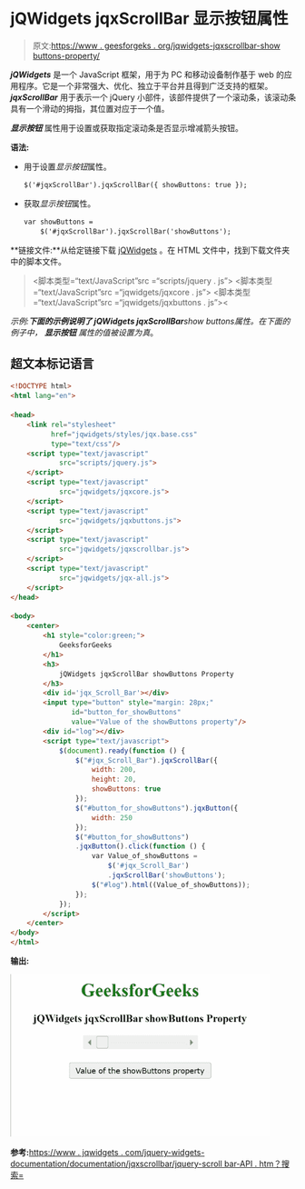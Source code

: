 # jQWidgets jqxScrollBar 显示按钮属性

> 原文:[https://www . geesforgeks . org/jqwidgets-jqxscrollbar-show buttons-property/](https://www.geeksforgeeks.org/jqwidgets-jqxscrollbar-showbuttons-property/)

***jQWidgets*** 是一个 JavaScript 框架，用于为 PC 和移动设备制作基于 web 的应用程序。它是一个非常强大、优化、独立于平台并且得到广泛支持的框架。 ***jqxScrollBar*** 用于表示一个 jQuery 小部件，该部件提供了一个滚动条，该滚动条具有一个滑动的拇指，其位置对应于一个值。

***显示按钮*** 属性用于设置或获取指定滚动条是否显示增减箭头按钮。

**语法:**

*   用于设置*显示按钮*属性。

    ```html
    $('#jqxScrollBar').jqxScrollBar({ showButtons: true });
    ```

*   获取*显示按钮*属性。

    ```html
    var showButtons = 
        $('#jqxScrollBar').jqxScrollBar('showButtons');
    ```

**链接文件:**从给定链接下载 [jQWidgets](https://www.jqwidgets.com/download/) 。在 HTML 文件中，找到下载文件夹中的脚本文件。

> <link rel="”stylesheet”" href="”jqwidgets/styles/jqx.base.css”" type="”text/css”/">
> <脚本类型=“text/JavaScript”src =“scripts/jquery . js”></script>
> <脚本类型=“text/JavaScript”src =“jqwidgets/jqxcore . js”></script>
> <脚本类型=“text/JavaScript”src =“jqwidgets/jqxbuttons . js”><

**示例:**下面的示例说明了 jQWidgets jqxScrollBar***show buttons***属性。在下面的例子中， ***显示按钮*** 属性的值被设置为*真*。

## 超文本标记语言

```html
<!DOCTYPE html>
<html lang="en">

<head>
    <link rel="stylesheet" 
          href="jqwidgets/styles/jqx.base.css"
          type="text/css"/>
    <script type="text/javascript" 
            src="scripts/jquery.js">
    </script>
    <script type="text/javascript" 
            src="jqwidgets/jqxcore.js">
    </script>
    <script type="text/javascript" 
            src="jqwidgets/jqxbuttons.js">
    </script>
    <script type="text/javascript" 
            src="jqwidgets/jqxscrollbar.js">
    </script>
    <script type="text/javascript" 
            src="jqwidgets/jqx-all.js">
    </script>
</head>

<body>
    <center>
        <h1 style="color:green;">
            GeeksforGeeks
        </h1>
        <h3>
            jQWidgets jqxScrollBar showButtons Property
        </h3>
        <div id='jqx_Scroll_Bar'></div>
        <input type="button" style="margin: 28px;" 
               id="button_for_showButtons" 
               value="Value of the showButtons property"/>
        <div id="log"></div>
        <script type="text/javascript">
            $(document).ready(function () {
                $("#jqx_Scroll_Bar").jqxScrollBar({
                    width: 200,
                    height: 20,
                    showButtons: true
                });
                $("#button_for_showButtons").jqxButton({
                    width: 250
                });
                $("#button_for_showButtons")
                .jqxButton().click(function () {
                    var Value_of_showButtons =
                        $('#jqx_Scroll_Bar')
                        .jqxScrollBar('showButtons');
                    $("#log").html((Value_of_showButtons));
                });
            });
        </script>
    </center>
</body>
</html>
```

**输出:**

![](img/7017791d0e03d1df8f994f45ce357199.png)

**参考:**[https://www . jqwidgets . com/jquery-widgets-documentation/documentation/jqxscrollbar/jquery-scroll bar-API . htm？搜索=](https://www.jqwidgets.com/jquery-widgets-documentation/documentation/jqxscrollbar/jquery-scrollbar-api.htm?search=)